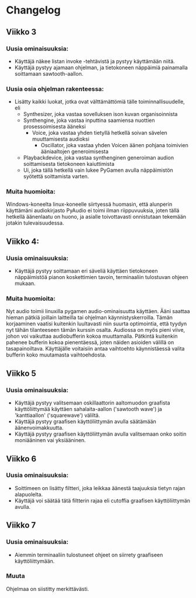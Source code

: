 # Changelog

## Viikko 3
### Uusia ominaisuuksia:
- Käyttäjä näkee listan invoke -tehtävistä ja pystyy käyttämään niitä.
- Käyttäjä pystyy ajamaan ohjelman, ja tietokoneen näppäimiä painamalla soittamaan sawtooth-aallon.
### Uusia osia ohjelman rakenteessa:
- Lisätty kaikki luokat, jotka ovat välttämättömiä tälle toiminnallisuudelle, eli 
	- Synthesizer, joka vastaa sovelluksen ison kuvan organisoinnista
	- Synthengine, joka vastaa inputtina saamiensa nuottien prosessoimisesta ääneksi
		- Voice, joka vastaa yhden tietyllä hetkellä soivan sävelen muuttamisesta audioksi
			- Oscillator, joka vastaa yhden Voicen äänen pohjana toimivien ääniaaltojen generoimisesta
	- Playbackdevice, joka vastaa synthenginen generoiman audion soittamisesta tietokoneen kaiuttimista
	- Ui, joka tällä hetkellä vain lukee PyGamen avulla näppäimistön syötettä soittamista varten.

### Muita huomioita:
Windows-koneelta linux-koneelle siirtyessä huomasin, että alunperin käyttämäni audiokirjasto PyAudio ei toimi ilman riippuvuuksia, joten tällä hetkellä äänenlaatu on huono, ja asialle toivottavasti onnistutaan tekemään jotakin tulevaisuudessa.

## Viikko 4:
### Uusia ominaisuuksia:
- Käyttäjä pystyy soittamaan eri säveliä käyttäen tietokoneen näppäimistöä pianon koskettimien tavoin, terminaaliin tulostuvan ohjeen mukaan.

### Muita huomioita:
Nyt audio toimii linuxilla pygamen audio-ominaisuutta käyttäen. Ääni saattaa hieman pätkiä joillain laitteilla tai ohjelman käynnistyskerroilla. Tämän korjaaminen vaatisi kuitenkin luultavasti niin suurta optimointia, että tyydyn nyt tähän tilanteeseen tämän kurssin osalta. Audiossa on myös pieni viive, johon voi vaikuttaa audiobufferin kokoa muuttamalla. Pätkintä kuitenkin pahenee bufferin kokoa pienentäessä, joten näiden asioiden välillä on tasapainoiltava. Käyttäjälle voitaisiin antaa vaihtoehto käynnistäessä valita bufferin koko muutamasta vaihtoehdosta.

## Viikko 5
### Uusia ominaisuuksia:
- Käyttäjä pystyy valitsemaan oskillaattorin aaltomuodon graafista käyttöliittymää käyttäen sahalaita-aallon ('sawtooth wave') ja 'kanttiaallon' ('squarewave') väliltä.
- Käyttäjä pystyy graafisen käyttöliittymän avulla säätämään äänenvoimakkuutta.
- Käyttäjä pystyy graafisen käyttöliittymän avulla valitsemaan onko soitin moniääninen vai yksiääninen.

## Viikko 6
### Uusia ominaisuuksia:
- Soittimeen on lisätty filtteri, joka leikkaa äänestä taajuuksia tietyn rajan alapuolelta.
- Käyttäjä voi säätää tätä filtterin rajaa eli cutoffia graafisen käyttöliittymän avulla.

## Viikko 7
### Uusia ominaisuuksia:
- Aiemmin terminaaliin tulostuneet ohjeet on siirrety graafiseen käyttöliittymään.

### Muuta
Ohjelmaa on siistitty merkittävästi.